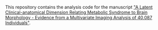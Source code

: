 This repository contains the analysis code for the manuscript ["A Latent Clinical-anatomical Dimension Relating Metabolic Syndrome to Brain Morphology - Evidence from a Multivariate Imaging Analysis of 40,087 Individuals"](https://pubmed.ncbi.nlm.nih.gov/36865285/).
